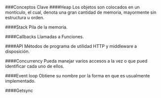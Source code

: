 ###Conceptos Clave
####Heap
Los objetos son colocados en un montículo, el cual, denota una gran cantidad de memoria, mayormente sin estructura u orden.

####Stack
Pila de la memoria.

####Callbacks
Llamadas a Funciones.

####API
Métodos de programa de utilidad HTTP y middleware a disposición.

####Concurrency
Pueda manejar varios accesos a la vez o que pued identificar cada uno de ellos.

####Event loop
Obtiene su nombre por la forma en que es usualmente implementado.

####Getsync
